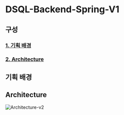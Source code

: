 # DSQL-Backend-Spring-V1


## 구성
### [1. 기획 배경](#기획-배경)
### [2. Architecture](#Architecture)


## **기획 배경**


## **Architecture**
![Architecture-v2](https://user-images.githubusercontent.com/59428479/165208005-3249bad9-0ee7-40fc-b2cf-41721f74f099.png)
